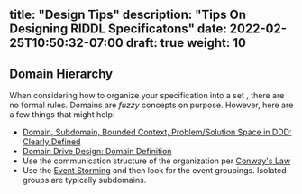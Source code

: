 
title: "Design Tips"
description: "Tips On Designing RIDDL Specificatons"
date: 2022-02-25T10:50:32-07:00
draft: true
weight: 10
---

## Domain Hierarchy
When considering how to organize your specification into a set , there are no formal rules.
Domains are *fuzzy* concepts on purpose. However, here are a few things that might help:

* [Domain, Subdomain, Bounded Context, Problem/Solution Space in DDD: Clearly Defined](https://medium.com/nick-tune-tech-strategy-blog/domains-subdomain-problem-solution-space-in-ddd-clearly-defined-e0b49c7b586c)
* [Domain Drive Design: Domain Definition](https://xenovation.com/blog/patterns/domain-driven-design-glossary/ddd-domain-definition)
* Use the communication structure of the organization per [Conway's Law](https://en.wikipedia.org/wiki/Conway%27s_law)
* Use the [Event Storming](https://en.wikipedia.org/wiki/Event_storming#Steps)
  and then look for the event groupings. Isolated groups are typically subdomains. 

